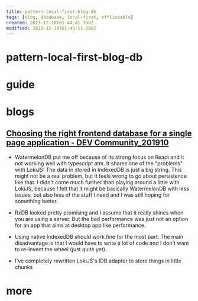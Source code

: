 ```yaml
---
title: pattern-local-first-blog-db
tags: [blog, database, local-first, offlineable]
created: 2023-12-10T01:44:41.350Z
modified: 2023-12-10T01:45:11.286Z
---
```


# pattern-local-first-blog-db

# guide

# blogs

## [Choosing the right frontend database for a single page application - DEV Community_201910](https://dev.to/johannesjo/choosing-the-right-frontend-database-for-a-single-page-application-3i0)

- WatermelonDB put me off because of its strong focus on React and it not working well with typescript atm. It shares one of the "problems" with LokiJS: The data in stored in IndexedDB is just a big string. This might not be a real problem, but it feels wrong to go about persistence like that. I didn't come much further than playing around a little with LokiJS, because I felt that it might be basically WatermelonDB with less issues, but also less of the stuff I need and I was still hoping for something better.
- RxDB looked pretty promising and I assume that it really shines when you are using a server. But the bad performance was just not an option for an app that aims at desktop app like performance.
- Using native IndexedDB should work fine for the most part. The main disadvantage is that I would have to write a lot of code and I don't want to re-invent the wheel (just quite yet).

- I've completely rewritten LokiJS's IDB adapter to store things in little chunks
# more
